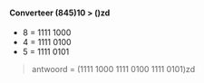 #### Converteer (845)10 > ()zd
* 8 = 1111 1000
* 4 = 1111 0100
* 5 = 1111 0101
> antwoord = (1111 1000 1111 0100 1111 0101)zd